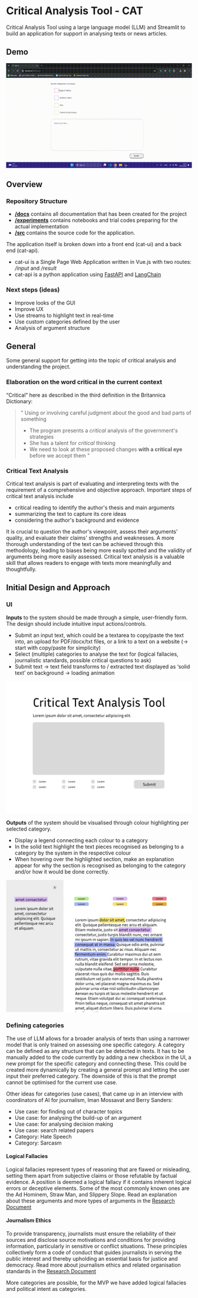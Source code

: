 # Critical Analysis Tool - CAT
Critical Analysis Tool using a large language model (LLM) and Streamlit to build an application for support in analysing texts or news articles.

## Demo
![Demo of CAT](docs/Demo.gif)

## Overview
### Repository Structure
- [**/docs**](docs) contains all documentation that has been created for the project
- [**/experiments**](experiments) contains notebooks and trial codes preparing for the actual implementation
- [**/src**](src) contains the source code for the application.

The application itself is broken down into a front end (cat-ui) and a back end (cat-api).
- cat-ui is a Single Page Web Application written in Vue.js with two routes: */input* and */result*
- cat-api is a python application using [FastAPI](https://fastapi.tiangolo.com/) and [LangChain](https://www.langchain.com/)

### Next steps (ideas)
- Improve looks of the GUI
- Improve UX
- Use streams to highlight text in real-time
- Use custom categories defined by the user
- Analysis of argument structure

## General
Some general support for getting into the topic of critical analysis and understanding the project.

### Elaboration on the word critical in the current context
“Critical” here as described in the third definition in the Britannica Dictionary:
> "
> Using or involving careful judgment about the good and bad parts of something
> - The program presents a *critical* analysis of the government's strategies
> - She has a talent for *critical* thinking
> - We need to look at these proposed changes **with a critical eye** before we accept them
> "

### Critical Text Analysis
Critical text analysis is part of evaluating and interpreting texts with the requirement of a comprehensive and objective approach. 
Important steps of critical text analysis include 
- critical reading to identify the author's thesis and main arguments
- summarizing the text to capture its core ideas
- considering the author's background and evidence

It is crucial to question the author's viewpoint, assess their arguments' quality, and evaluate their claims' strengths and weaknesses. A more thorough understanding of the text can be achieved through this methodology, leading to biases being more easily spotted and the validity of arguments being more easily assessed. Critical text analysis is a valuable skill that allows readers to engage with texts more meaningfully and thoughtfully.

## Initial Design and Approach

### UI
**Inputs** to the system should be made through a simple, user-friendly form. The design should include intuitive input actions/controls.
- Submit an input text, which could be a textarea to copy/paste the text into, an upload for PDF/docx/txt files, or a link to a text on a website (-> start with copy/paste for simplicity)
- Select (multiple) categories to analyse the text for (logical fallacies, journalistic standards, possible critical questions to ask)
- Submit text -> text field transforms to / extracted text displayed as ‘solid text’ on background -> loading animation

![Wireframe startpage, select categories, insert and submit text](docs/IMG-20231222-WA0001.jpg)

**Outputs** of the system should be visualised through colour highlighting per selected category.
- Display a legend connecting each colour to a category
- In the solid text highlight the text pieces recognised as belonging to a category by the system in the respective colour
- When hovering over the highlighted section, make an explanation appear for why the section is recognised as belonging to the category and/or how it would be done correctly.

![Wireframe after submitting text, highlighted logical fallacies in text](docs/IMG-20231222-WA0000.jpg)

### Defining categories
The use of LLM allows for a broader analysis of texts than using a narrower model that is only trained on assessing one specific category.
A category can be defined as any structure that can be detected in texts. It has to be manually added to the code currently by adding a new checkbox in the UI, a new prompt for the specific category and connecting these. This could be created more dynamically by creating a general prompt and letting the user input their preferred category. The downside of this is that the prompt cannot be optimised for the current use case.

Other ideas for categories (use cases), that came up in an interview with coordinators of AI for journalism, Iman Mossavat and Berry Sanders:
- Use case: for finding out of character topics
- Use case: for analysing the build-up of an argument
- Use case: for analysing decision making
- Use case: search related papers
- Category: Hate Speech
- Category: Sarcasm
 

#### Logical Fallacies
Logical fallacies represent types of reasoning that are flawed or misleading, setting them apart from subjective claims or those refutable by factual evidence. A position is deemed a logical fallacy if it contains inherent logical errors or deceptive elements. Some of the most commonly known ones are the Ad Hominem, Straw Man, and Slippery Slope. Read an explanation about these arguments and more types of arguments in the [Research Document](docs/Research.pdf)

#### Journalism Ethics
To provide transparency, journalists must ensure the reliability of their sources and disclose source motivations and conditions for providing information, particularly in sensitive or conflict situations. 
These principles collectively form a code of conduct that guides journalists in serving the public interest and thereby upholding an essential basis for justice and democracy. Read more about journalism ethics and related organisation standards in the [Research Document](docs/Research.pdf)

More categories are possible, for the MVP we have added logical fallacies and political intent as categories.
